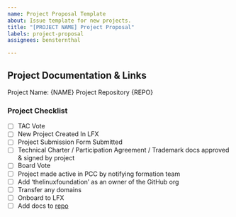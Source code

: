 ```yaml
---
name: Project Proposal Template
about: Issue template for new projects.
title: "[PROJECT NAME] Project Proposal"
labels: project-proposal
assignees: bensternthal

---
```


## Project Documentation & Links

Project Name: {NAME}
Project Repository {REPO}

### Project Checklist

- [ ] TAC Vote 
- [ ] New Project Created In LFX
- [ ] Project Submission Form Submitted 
- [ ] Technical Charter / Participation Agreement / Trademark docs approved & signed by project
- [ ] Board Vote
- [ ] Project made active in PCC by notifying formation team
- [ ] Add ‘thelinuxfoundation’ as an owner of the GitHub org
- [ ] Transfer any domains
- [ ] Onboard to LFX
- [ ] Add docs to [repo](https://github.com/confidential-computing/governance/tree/main/Projects)
